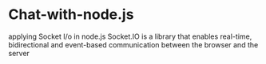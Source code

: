 # Chat-with-node.js
applying Socket I/o in node.js Socket.IO is a library that enables real-time, bidirectional and event-based communication between the browser and the server
